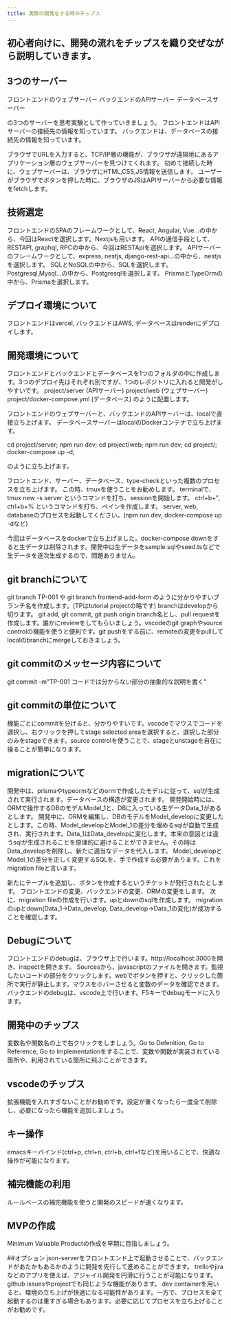 ```yaml
---
title: 実際の開発をする時のチップス
---
```


## 初心者向けに、開発の流れをチップスを織り交ぜながら説明していきます。

## 3つのサーバー
フロントエンドのウェブサーバー
バックエンドのAPIサーバー
データベースサーバー

の3つのサーバーを思考実験として作っていきましょう。
フロントエンドはAPIサーバーの接続先の情報を知っています。
バックエンドは、データベースの接続先の情報を知っています。

ブラウザでURLを入力すると、TCP/IP層の機能が、ブラウザが遠隔地にあるアプリケーション層のウェブサーバーを見つけてくれます。
初めて接続した時に、ウェブサーバーは、ブラウザにHTML,CSS,JS情報を送信します。
ユーザーがブラウザでボタンを押した時に、ブラウザのJSはAPIサーバーから必要な情報をfetchします。


## 技術選定
フロントエンドのSPAのフレームワークとして、React, Angular, Vue...の中から、今回はReactを選択します。Nextjsも用います。
APIの通信手段として、RESTAPI, graphql, RPCの中から、今回はRESTApiを選択します。
APIサーバーのフレームワークとして、express, nestjs, django-rest-api...の中から、nestjsを選択します。
SQLとNoSQLの中から、SQLを選択します。Postgresql,Mysql...の中から、Postgresqlを選択します。
PrismaとTypeOrmの中から、Prismaを選択します。

## デプロイ環境について
フロントエンドはvercel, バックエンドはAWS, データベースはrenderにデプロイします。

## 開発環境について
フロントエンドとバックエンドとデータベースを1つのフォルダの中に作成します。3つのデプロイ先はそれぞれ別ですが、1つのレポジトリに入れると開発がしやすいです。
project/server (APIサーバー)
project/web (ウェブサーバー)
project/docker-compose.yml (データベース)
のように配置します。

フロントエンドのウェブサーバーと、バックエンドのAPIサーバーは、localで直接立ち上げます。
データベースサーバーはlocalのDockerコンテナで立ち上げます。

cd project/server; npm run dev;
cd project/web; npm run dev;
cd project/; docker-compose up -d;

のように立ち上げます。

フロントエンド、サーバー、データベース、type-checkといった複数のプロセスを立ち上げます。
この時、tmuxを使うことをお勧めします。
terminalで、tmux new -s server というコマンドを打ち、sessionを開始します。
ctrl+b+", ctrl+b+% というコマンドを打ち、ペインを作成します。
server, web, databaseのプロセスを起動してください。(npm run dev, docker-compose up -dなど)

今回はデータベースをdockerで立ち上げました。docker-compose downをすると生データは削除されます。開発中は生データをsample.sqlやseed.tsなどで生データを逐次生成するので、問題ありません。

## git branchについて
git branch TP-001 や git branch frontend-add-form
のように分かりやすいブランチ名を作成します。(TPはtutorial projectの略です)
branchはdevelopから切ります。
git add, git commit, git push origin branch名とし、pull requestを作成します。誰かにreviewをしてもらいましょう。vscodeのgit graphやsource controlの機能を使うと便利です。git pushをする前に、remoteの変更をpullしてlocalのbranchにmergeしておきましょう。

## git commitのメッセージ内容について
git commit -m"TP-001 コードでは分からない部分の抽象的な説明を書く"

## git commitの単位について
機能ごとにcommitを分けると、分かりやすいです。vscodeでマウスでコードを選択し、右クリックを押してstage selected areaを選択すると、選択した部分のみをstageできます。source controlを使うことで、stageとunstageを自在に操ることが簡単になります。

## migrationについて
開発中は、prismaやtypeormなどのormで作成したモデルに従って、sqlが生成されて実行されます。データベースの構造が変更されます。
開発開始時には、ORMで操作するDBのモデルModel_1と、DBに入っている生データData_1があるとします。
開発中に、ORMを編集し、DBのモデルをModel_developに変更したとします。この時、Model_developとModel_1の差分を埋めるsqlが自動で生成され、実行されます。Data_1はData_developに変化します。本来の意図とは違うsqlが生成されることを原理的に避けることができません。その時はData_developを削除し、新たに適当なデータを代入します。
Model_developとModel_1の差分を正しく変更するSQLを、手で作成する必要があります。これをmigration fileと言います。

新たにテーブルを追加し、ボタンを作成するというチケットが発行されたとします。
フロントエンドの変更、バックエンドの変更、ORMの変更をします。
次に、migration fileの作成を行います。upとdownのsqlを作成します。
migrationのupとdown(Data_1→Data_develop, Data_develop→Data_1の変化)が成功することを確認します。

## Debugについて
フロントエンドのdebugは、ブラウザ上で行います。http://localhost:3000を開き、inspectを開きます。
Sourcesから、javascriptのファイルを開きます。監視したいコードの部分をクリックします。webでボタンを押すと、クリックした箇所で実行が静止します。マウスをホバーさせると変数のデータを確認できます。
バックエンドのdebugは、vscode上で行います。F5キーでdebugモードに入ります。

## 開発中のチップス
変数名や関数名の上で右クリックをしましょう。Go to Defenition, Go to Reference, Go to Implementationをすることで、変数や関数が実装されている箇所や、利用されている箇所に飛ぶことができます。

## vscodeのチップス
拡張機能を入れすぎないことがお勧めです。設定が重くなったら一度全て削除し、必要になったら機能を追加しましょう。

## キー操作
emacsキーバインド(ctrl+p, ctrl+n, ctrl+b, ctrl+fなど)を用いることで、快適な操作が可能になります。

## 補完機能の利用
ルールベースの補完機能を使うと開発のスピードが速くなります。

## MVPの作成
Minimum Valuable Productの作成を早期に目指しましょう。


##オプション
json-serverをフロントエンド上で起動させることで、バックエンドがあたかもあるかのように開発を先行して進めることができます。
trelloやjiraなどのアプリを使えば、アジャイル開発を円滑に行うことが可能になります。github issuesやprojectでも同じような機能があります。
dev containerを用いると、環境の立ち上げが快適になる可能性があります。一方で、プロセスを全て起動するのは重すぎる場合もあります。必要に応じてプロセスを立ち上げることがお勧めです。
